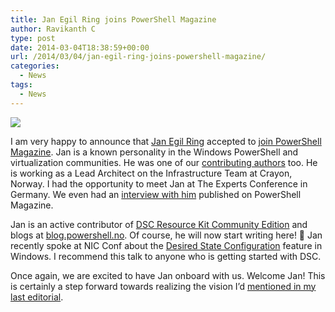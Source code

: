 ```yaml
---
title: Jan Egil Ring joins PowerShell Magazine
author: Ravikanth C
type: post
date: 2014-03-04T18:38:59+00:00
url: /2014/03/04/jan-egil-ring-joins-powershell-magazine/
categories:
  - News
tags:
  - News
---
```

![](/images/Jan.jpg)

I am very happy to announce that [Jan Egil Ring][1] accepted to [join PowerShell Magazine][2]. Jan is a known personality in the Windows PowerShell and virtualization communities. He was one of our [contributing authors][3] too. He is working as a Lead Architect on the Infrastructure Team at Crayon, Norway. I had the opportunity to meet Jan at The Experts Conference in Germany. We even had an [interview with him][4] published on PowerShell Magazine.

Jan is an active contributor of [DSC Resource Kit Community Edition][5] and blogs at [blog.powershell.no][6]. Of course, he will now start writing here! 🙂 Jan recently spoke at NIC Conf about the [Desired State Configuration][7] feature in Windows. I recommend this talk to anyone who is getting started with DSC.

Once again, we are excited to have Jan onboard with us. Welcome Jan! This is certainly a step forward towards realizing the vision I&#8217;d [mentioned in my last editorial][8].

[1]: https://twitter.com/JanEgilRing
[2]: /about/
[3]: /author/jan-egil-ring/
[4]: /2011/11/03/an-interview-with-powershell-expert-jan-egil-ring/
[5]: http://blog.powershell.no/2014/01/12/windows-powershell-dsc-resource-kit-community-edition/
[6]: http://blog.powershell.no
[7]: http://www.nicconf.com/nic_ce_sessions
[8]: /2014/02/19/another-important-milestone-powershell-magazine-has-published-500-posts/